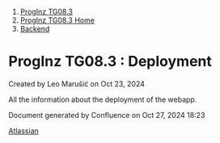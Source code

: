 <div id="page">

<div id="main" class="aui-page-panel">

<div id="main-header">

<div id="breadcrumb-section">

1.  [ProgInz TG08.3](index.html)
2.  [ProgInz TG08.3 Home](ProgInz-TG08.3-Home_66036.html)
3.  [Backend](Backend_2097168.html)

</div>

# <span id="title-text"> ProgInz TG08.3 : Deployment </span>

</div>

<div id="content" class="view">

<div class="page-metadata">

Created by <span class="author"> Leo Marušić</span> on Oct 23, 2024

</div>

<div id="main-content" class="wiki-content group">

All the information about the deployment of the webapp.

</div>

</div>

</div>

<div id="footer" role="contentinfo">

<div class="section footer-body">

Document generated by Confluence on Oct 27, 2024 18:23

<div id="footer-logo">

[Atlassian](http://www.atlassian.com/)

</div>

</div>

</div>

</div>
